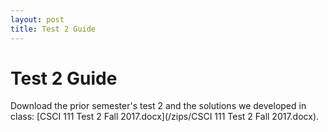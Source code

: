 ```yaml
---
layout: post
title: Test 2 Guide
---
```


# Test 2 Guide

Download the prior semester's test 2 and the solutions we developed in class: [CSCI 111 Test 2 Fall 2017.docx](/zips/CSCI 111 Test 2 Fall 2017.docx).

